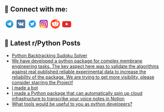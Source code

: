 ## 🔎 Connect with me:
[<img src="https://github.com/bullbesh/bullbesh/blob/main/images/Telegram.png" width="32" height="32" />](https://t.me/bullbesh)
[<img src="https://github.com/bullbesh/bullbesh/blob/main/images/VK.png" width="32" height="32" />](https://vk.com/bullbesh)
[<img src="https://github.com/bullbesh/bullbesh/blob/main/images/Twitter.png" width="32" height="32" />](https://twitter.com/bullbesh1)
[<img src="https://github.com/bullbesh/bullbesh/blob/main/images/Instagram.png" width="32" height="32" />](https://www.instagram.com/bullbesh)
[<img src="https://github.com/bullbesh/bullbesh/blob/main/images/Reddit.png" width="32" height="32" />](https://www.reddit.com/user/bullbesh)
[<img src="https://github.com/bullbesh/bullbesh/blob/main/images/YouTube.png" width="32" height="32" />](https://www.youtube.com/channel/UCtfjRs6uzgq5mfm8S06WTcg)

## 📕 Latest r/Python Posts
<!-- BLOG-POST-LIST:START -->
- [Python Backtracking Sudoku Solver](https://www.reddit.com/r/Python/comments/z84ybv/python_backtracking_sudoku_solver/)
- [We have developed a python package for complex membrane engineering tasks. The key aspect here was to validate the algorithms against real published reliable experimental data to increase the reliability of the package. We are trying to get more visibility, please consider starring the Project!](https://www.reddit.com/r/Python/comments/z84g65/we_have_developed_a_python_package_for_complex/)
- [I made a bot](https://www.reddit.com/r/Python/comments/z84bsw/i_made_a_bot/)
- [I made a Python package that can automatically spin up cloud infrastructure to transcribe your voice notes in Notion](https://www.reddit.com/r/Python/comments/z80z0f/i_made_a_python_package_that_can_automatically/)
- [What tools would be useful to you as python developers?](https://www.reddit.com/r/Python/comments/z7zo90/what_tools_would_be_useful_to_you_as_python/)
<!-- BLOG-POST-LIST:END -->
